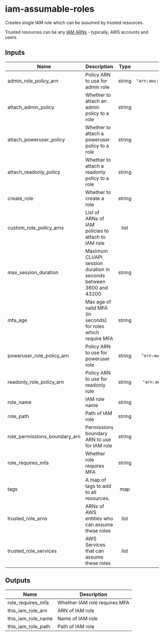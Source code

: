 # iam-assumable-roles

Creates single IAM role which can be assumed by trusted resources.

Trusted resources can be any [IAM ARNs](https://docs.aws.amazon.com/IAM/latest/UserGuide/reference_identifiers.html#identifiers-arns) - typically, AWS accounts and users.

<!-- BEGINNING OF PRE-COMMIT-TERRAFORM DOCS HOOK -->
## Inputs

| Name | Description | Type | Default | Required |
|------|-------------|:----:|:-----:|:-----:|
| admin\_role\_policy\_arn | Policy ARN to use for admin role | string | `"arn:aws:iam::aws:policy/AdministratorAccess"` | no |
| attach\_admin\_policy | Whether to attach an admin policy to a role | string | `"false"` | no |
| attach\_poweruser\_policy | Whether to attach a poweruser policy to a role | string | `"false"` | no |
| attach\_readonly\_policy | Whether to attach a readonly policy to a role | string | `"false"` | no |
| create\_role | Whether to create a role | string | `"false"` | no |
| custom\_role\_policy\_arns | List of ARNs of IAM policies to attach to IAM role | list | `[]` | no |
| max\_session\_duration | Maximum CLI/API session duration in seconds between 3600 and 43200 | string | `"3600"` | no |
| mfa\_age | Max age of valid MFA (in seconds) for roles which require MFA | string | `"86400"` | no |
| poweruser\_role\_policy\_arn | Policy ARN to use for poweruser role | string | `"arn:aws:iam::aws:policy/PowerUserAccess"` | no |
| readonly\_role\_policy\_arn | Policy ARN to use for readonly role | string | `"arn:aws:iam::aws:policy/ReadOnlyAccess"` | no |
| role\_name | IAM role name | string | `""` | no |
| role\_path | Path of IAM role | string | `"/"` | no |
| role\_permissions\_boundary\_arn | Permissions boundary ARN to use for IAM role | string | `""` | no |
| role\_requires\_mfa | Whether role requires MFA | string | `"true"` | no |
| tags | A map of tags to add to all resources. | map | `{}` | no |
| trusted\_role\_arns | ARNs of AWS entities who can assume these roles | list | `[]` | no |
| trusted\_role\_services | AWS Services that can assume these roles | list | `[]` | no |

## Outputs

| Name | Description |
|------|-------------|
| role\_requires\_mfa | Whether IAM role requires MFA |
| this\_iam\_role\_arn | ARN of IAM role |
| this\_iam\_role\_name | Name of IAM role |
| this\_iam\_role\_path | Path of IAM role |

<!-- END OF PRE-COMMIT-TERRAFORM DOCS HOOK -->
